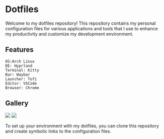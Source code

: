 # Dotfiles

Welcome to my dotfiles repository! This repository contains my personal configuration files for various applications and tools that I use to enhance my productivity and customize my development environment.

## Features

    OS:Arch Linux
    DE: Hyprland
    Terminal: Kitty
    Bar: Waybar
    Launcher: Tofi
    Editor: VSCode
    Browser: Chrome

## Gallery

<image src="assets/image-1.png">
<image src="assets/image-2.png">

To set up your environment with my dotfiles, you can clone this repository and create symbolic links to the configuration files.
